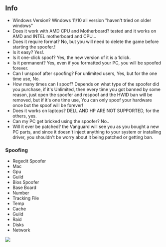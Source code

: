 ## Info 
- Windows Version? Windows 11/10 all version "haven't tried on older windows"
- Does it work with AMD CPU and Motherboard? tested and it works on AMD and INTEL motherboard and CPU...
- Does it require format? No, but you will need to delete the game before starting the spoofer.!
- Is it easy? Yes!.
- Is it one-click spoof? Yes, the new version of it is a 1click.
- Is it permanent? Yes, even if you formatted your PC, you will be spoofed forever.
- Can I unspoof after spoofing? For unlimited users, Yes, but for the one time use, No.
- How many times can I spoof? Depends on what type of the spoofer did you purchase, if it's Unlimited, then every time you got banned by some reason, just open the spoofer and respoof and the HWID ban will be removed, but if it's one time use, You can only spoof your hardware once but the spoof will be forever!
- Does it works on laptops? DELL AND HP ARE NOT SUPPORTED, for the others, yes.
- Can my PC get bricked using the spoofer? No..
- Will it ever be patched? the Vanguard will see you as you bought a new PC parts, and since it doesn't inject anything to your system or installing driver, you shouldn't be worry about it being patched or getting ban.

### Spoofing
* Regedit Spoofer
* Mac
* Gpu
* Guild
* Bios Spoofer
* Base Board
* Number
* Tracking File
* Temp
* Cache 
* Guild
* Raid 
* Disks
* Network

![](https://i.ibb.co/C8gBv9L/AR22.png)
